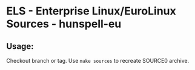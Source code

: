 # ELS - Enterprise Linux/EuroLinux Sources - hunspell-eu
 
## Usage:
  Checkout branch or tag. Use `make sources` to recreate  SOURCE0 archive.
